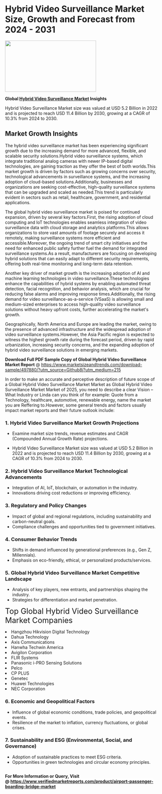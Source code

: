 <H1>Hybrid Video Surveillance Market Size, Growth and Forecast from 2024 - 2031</H1><img class="aligncenter size-medium wp-image-584254" src="https://thirdeyenews.in/wp-content/uploads/2024/09/Global-Market-Research-300x168.jpeg" alt="" width="300" height="168" /><p><strong>Global&nbsp;<a href="https://www.marketsizeandtrends.com/download-sample/497880/?utm_source=Github8j?utm_medium=215">Hybrid Video Surveillance Market</a> Insights</strong></p><p>Hybrid Video Surveillance Market size was valued at USD 5.2 Billion in 2022 and is projected to reach USD 11.4 Billion by 2030, growing at a CAGR of 10.3% from 2024 to 2030.</p><p><h2>Market Growth Insights</h2> <p>The hybrid video surveillance market has been experiencing significant growth due to the increasing demand for more advanced, flexible, and scalable security solutions.Hybrid video surveillance systems, which integrate traditional analog cameras with newer IP-based digital technologies, are gaining traction as they offer the best of both worlds.This market growth is driven by factors such as growing concerns over security, technological advancements in surveillance systems, and the increasing adoption of cloud-based solutions.Additionally, businesses and organizations are seeking cost-effective, high-quality surveillance systems that can be upgraded and scaled as needed.This trend is particularly evident in sectors such as retail, healthcare, government, and residential applications.</p> <p>The global hybrid video surveillance market is poised for continued expansion, driven by several key factors.First, the rising adoption of cloud computing and IoT technologies enables seamless integration of video surveillance data with cloud storage and analytics platforms.This allows organizations to store vast amounts of footage securely and access it remotely, making surveillance systems more efficient and accessible.Moreover, the ongoing trend of smart city initiatives and the need for enhanced public safety further fuel the demand for integrated surveillance systems.As a result, manufacturers are focusing on developing hybrid solutions that can easily adapt to different security requirements, offering both real-time monitoring and long-term data retention.</p> <p>Another key driver of market growth is the increasing adoption of AI and machine learning technologies in video surveillance.These technologies enhance the capabilities of hybrid systems by enabling automated threat detection, facial recognition, and behavior analysis, which are crucial for reducing false alarms and improving response times.Additionally, the rising demand for video surveillance-as-a-service (VSaaS) is allowing small and medium-sized enterprises to access high-quality video surveillance solutions without heavy upfront costs, further accelerating the market's growth.</p> <p>Geographically, North America and Europe are leading the market, owing to the presence of advanced infrastructure and the widespread adoption of video surveillance systems.However, the Asia Pacific region is expected to witness the highest growth rate during the forecast period, driven by rapid urbanization, increasing security concerns, and the expanding adoption of hybrid video surveillance solutions in emerging markets.</p> <p><span class=""><strong>Download Full PDF Sample Copy of Global Hybrid Video Surveillance Market Report</strong> @ <a href="https://www.marketsizeandtrends.com/download-sample/497880/?utm_source=Github8j?utm_medium=215" target="_blank">https://www.marketsizeandtrends.com/download-sample/497880/?utm_source=Github8j?utm_medium=215</a></span></p><p>In order to make an accurate and perceptive description of future scope of a Global&nbsp;Hybrid Video Surveillance Market Market as Global&nbsp;Hybrid Video Surveillance Market Market of 2025, you need to describe a clear Vision &ndash; What Industry or Linda can you think of for example: Quote from a Technology, healthcare, automotive, renewable energy, name the market you are Reffering to.However, some general trends and factors usually impact market reports and their future outlook include:</p><h3>1.&nbsp;<strong>Hybrid Video Surveillance Market Growth Projections</strong></h3><ul><li>Examine market size trends, revenue estimates and CAGR (Compounded Annual Growth Rate) projections.</li><li><p>Hybrid Video Surveillance Market size was valued at USD 5.2 Billion in 2022 and is projected to reach USD 11.4 Billion by 2030, growing at a CAGR of 10.3% from 2024 to 2030.</p></li></ul><h3>2.&nbsp;<strong>Hybrid Video Surveillance Market Technological Advancements</strong></h3><ul><li>Integration of AI, IoT, blockchain, or automation in the industry.</li><li>Innovations driving cost reductions or improving efficiency.</li></ul><h3>3.&nbsp;<strong>Regulatory and Policy Changes</strong></h3><ul><li>Impact of global and regional regulations, including sustainability and carbon-neutral goals.</li><li>Compliance challenges and opportunities tied to government initiatives.</li></ul><h3>4.&nbsp;<strong>Consumer Behavior Trends</strong></h3><ul><li>Shifts in demand influenced by generational preferences (e.g., Gen Z, Millennials).</li><li>Emphasis on eco-friendly, ethical, or personalized products/services.</li></ul><h3>5.&nbsp;<strong>Global Hybrid Video Surveillance Market Competitive Landscape</strong></h3><ul><li>Analysis of key players, new entrants, and partnerships shaping the industry.</li><li>Strategies for differentiation and market penetration.</li></ul><p data-pm-slice="1 1 []"><span style="color: inherit; font-family: inherit; font-size: 25px;">Top Global Hybrid Video Surveillance Market Companies</span></p><div class="" data-test-id=""><p><li>Hangzhou Hikvision Digital Technology</li><li> Dahua Technology</li><li> Axis Communications</li><li> Hanwha Techwin America</li><li> Avigilon Corporation</li><li> FLIR Systems</li><li> Panasonic i-PRO Sensing Solutions</li><li> Pelco</li><li> CP PLUS</li><li> Genetec</li><li> Huawei Technologies</li><li> NEC Corporation</li></p></div><h3>6.&nbsp;<strong>Economic and Geopolitical Factors</strong></h3><ul><li>Influence of global economic conditions, trade policies, and geopolitical events.</li><li>Resilience of the market to inflation, currency fluctuations, or global crises.</li></ul><h3>7.&nbsp;<strong>Sustainability and ESG (Environmental, Social, and Governance)</strong></h3><ul><li>Adoption of sustainable practices to meet ESG criteria.</li><li>Opportunities in green technologies and circular economy principles.</li></ul><h2><strong style="font-size: 14px;">For More Information or Query, Visit @&nbsp;</strong><a style="background-color: #ffffff; font-size: 14px;" href="https://www.marketsizeandtrends.com/report/hybrid-video-surveillance-market/" target="_blank">https://www.verifiedmarketreports.com/product/airport-passenger-boarding-bridge-market</a></h2>